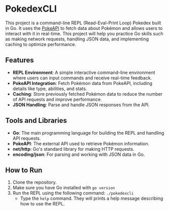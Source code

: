 # PokedexCLI

This project is a command-line REPL (Read-Eval-Print Loop) Pokedex built in Go. It uses the [PokeAPI](https://pokeapi.co/) to fetch data about Pokémon and allows users to interact with it in real-time. This project will help you practice Go skills such as making network requests, handling JSON data, and implementing caching to optimize performance.

## Features

- **REPL Environment**: A simple interactive command-line environment where users can input commands and receive real-time feedback.
- **PokeAPI Integration**: Fetch Pokémon data from PokeAPI, including details like type, abilities, and stats.
- **Caching**: Store previously fetched Pokémon data to reduce the number of API requests and improve performance.
- **JSON Handling**: Parse and handle JSON responses from the API.

## Tools and Libraries

- **Go**: The main programming language for building the REPL and handling API requests.
- **PokeAPI**: The external API used to retrieve Pokémon information.
- **net/http**: Go's standard library for making HTTP requests.
- **encoding/json**: For parsing and working with JSON data in Go.

## How to Run

1. Clone the repository.
2. Make sure you have Go installed with ```go version```
3. Run the REPL using the following command: ```./pokedexcli```
    - Type the ```help``` command. They will prints a help message describing how to use the REPL.
